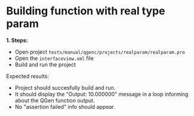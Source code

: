 # Building function with real type param

**1. Steps:**

* Open project `tests/manual/qgenc/projects/realparam/realparam.pro`
* Open the `interfaceview.xml` file
* Build and run the project

Expected results:

* Project should succesfully build and run.
* It should display the "Output: 10.000000" message in a loop informing about the QGen function output.
* No "assertion failed" info should appear.
